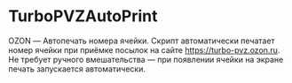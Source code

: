 # TurboPVZAutoPrint
OZON — Автопечать номера ячейки. Скрипт автоматически печатает номер ячейки при приёмке посылок на сайте https://turbo-pvz.ozon.ru. Не требует ручного вмешательства — при появлении ячейки на экране печать запускается автоматически.
